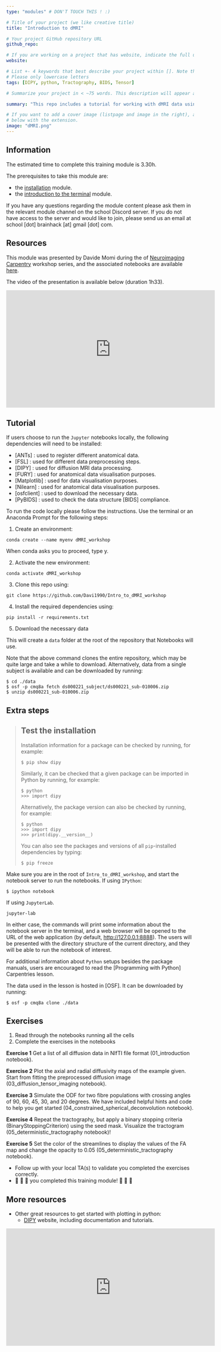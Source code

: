```yaml
---
type: "modules" # DON'T TOUCH THIS ! :)

# Title of your project (we like creative title)
title: "Introduction to dMRI"

# Your project GitHub repository URL
github_repo:

# If you are working on a project that has website, indicate the full url including "https://" below or leave it empty.
website:

# List +- 4 keywords that best describe your project within []. Note that the project summary also involves a number of key words. Those are listed on top of the [github repository](https://github.com/PSY6983-2021/project_template), click `manage topics`.
# Please only lowercase letters
tags: [DIPY, python, Tractography, BIDS, Tensor]

# Summarize your project in < ~75 words. This description will appear at the top of your page and on the list page with other projects..

summary: "This repo includes a tutorial for working with dMRI data using DIPY"

# If you want to add a cover image (listpage and image in the right), add it to your directory and indicate the name
# below with the extension.
image: "dMRI.png"
---
```

<!-- This is an html comment and this won't appear in the rendered page. You are now editing the "content" area, the core of your description. Everything that you can do in markdown is allowed below. We added a couple of comments to guide your through documenting your progress. -->

## Information

The estimated time to complete this training module is 3.30h.

The prerequisites to take this module are:
 * the [installation](/modules/installation) module.
 * the [introduction to the terminal](/modules/introduction_to_terminal) module.
 
If you have any questions regarding the module content please ask them in the relevant module channel on the school Discord server. If you do not have access to the server and would like to join, please send us an email at school [dot] brainhack [at] gmail [dot] com.

## Resources
This module was presented by Davide Momi during the of [Neuroimaging Carpentry](https://conp-pcno-training.github.io/neuroimaging-carpentry/) workshop series, and the associated notebooks are available [here](https://github.com/Davi1990/Intro_to_dMRI_workshop).

The video of the presentation is available below (duration 1h33).
<iframe width="560" height="315" src="https://www.youtube.com/embed/HM3lMplqTM4" title="YouTube video player" frameborder="0" allow="accelerometer; autoplay; clipboard-write; encrypted-media; gyroscope; picture-in-picture; web-share" allowfullscreen></iframe>

## Tutorial
If users choose to run the `Jupyter` notebooks locally, the following
dependencies will need to be installed:

- [ANTs] : used to register different anatomical data.
- [FSL] : used for different data preprocessing steps.
- [DIPY] : used for diffusion MRI data processing.
- [FURY] : used for anatomical data visualisation purposes.
- [Matplotlib] : used for data visualisation purposes.
- [Nilearn] : used for anatomical data visualisation purposes.
- [osfclient] : used to download the necessary data.
- [PyBIDS] : used to check the data structure [BIDS] compliance.


To run the code locally please follow the instructions.
Use the terminal or an Anaconda Prompt for the following steps:

1) Create an environment:
```
conda create --name myenv dMRI_workshop
```

When conda asks you to proceed, type y.

2) Activate the new environment:
```
conda activate dMRI_workshop
```

3) Clone this repo using:
```
git clone https://github.com/Davi1990/Intro_to_dMRI_workshop
```

4) Install the required dependencies using:
```
pip install -r requirements.txt
```

5) Download the necessary data

This will create a `data` folder at the root of the repository that Notebooks will use.

Note that the above command clones the entire repository, which may be quite large and
take a while to download. Alternatively, data from a single subject is available
and can be downloaded by running:
~~~
$ cd ./data
$ osf -p cmq8a fetch ds000221_subject/ds000221_sub-010006.zip
$ unzip ds000221_sub-010006.zip
~~~


## Extra steps

> ## Test the installation
>
> Installation information for a package can be checked by running, for
> example:
> ~~~
> $ pip show dipy
> ~~~
>
> Similarly, it can be checked that a given package can be imported in Python by
> running, for example:
> ~~~
> $ python
> >>> import dipy
> ~~~
>
> Alternatively, the package version can also be checked by running, for example:
> ~~~
> $ python
> >>> import dipy
> >>> print(dipy.__version__)
> ~~~
>
> You can also see the packages and versions of all `pip`-installed dependencies
> by typing:
> ~~~
> $ pip freeze
> ~~~

Make sure you are in the root of `Intro_to_dMRI_workshop`, and start the notebook server to run the notebooks.
If using `IPython`:
~~~
$ ipython notebook
~~~

If using `JupyterLab`.
~~~
jupyter-lab
~~~

In either case, the commands will print some information about the notebook
server in the terminal, and a web browser will be opened to the URL of the web
application (by default, http://127.0.0.1:8888). The users will be presented with
the directory structure of the current directory, and they will be able to run
the notebook of interest.

For additional information about `Python` setups besides the package manuals,
users are encouraged to read the [Programming with Python] Carpentries lesson.

The data used in the lesson is hosted in [OSF]. It can be downloaded by running:
~~~
$ osf -p cmq8a clone ./data
~~~

## Exercises

1. Read through the notebooks running all the cells
2. Complete the exercises in the notebooks

**Exercise 1** Get a list of all diffusion data in NIfTI file format (01_introduction notebook).

**Exercise 2** Plot the axial and radial diffusivity maps of the example given. Start from fitting the preprocessed diffusion image (03_diffusion_tensor_imaging notebook).

**Exercise 3** Simulate the ODF for two fibre populations with crossing angles of 90, 60, 45, 30, and 20 degrees. We have included helpful hints and code to help you get started (04_constrained_spherical_deconvolution notebook).

**Exercise 4** Repeat the tractography, but apply a binary stopping criteria (BinaryStoppingCriterion) using the seed mask. Visualize the tractogram (05_deterministic_tractography notebook)!

**Exercise 5** Set the color of the streamlines to display the values of the FA map and change the opacity to 0.05 (05_deterministic_tractography notebook).

 * Follow up with your local TA(s) to validate you completed the exercises correctly.
 * :tada: :tada: :tada: you completed this training module! :tada: :tada: :tada:

 ## More resources

 - Other great resources to get started with plotting in python:
    -  [DIPY](https://dipy.org/) website, including documentation and tutorials.

<iframe width="560" height="315" src="https://www.youtube.com/embed/7Bl38jfBJu0" title="YouTube video player" frameborder="0" allow="accelerometer; autoplay; clipboard-write; encrypted-media; gyroscope; picture-in-picture; web-share" allowfullscreen></iframe>
